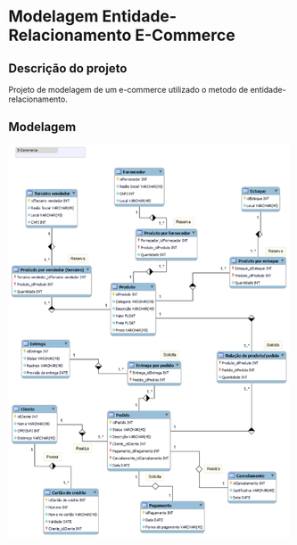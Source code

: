 # Modelagem Entidade-Relacionamento E-Commerce
## Descrição do projeto
Projeto de modelagem de um e-commerce utilizado o metodo de entidade-relacionamento.

## Modelagem
![Modelagem ER E-Commerce](./ecommerce_refinado.png)
